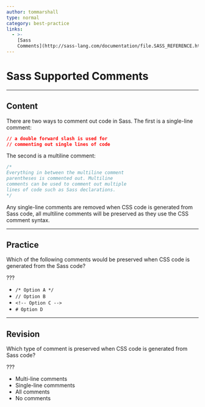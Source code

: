 ```yaml
---
author: tommarshall
type: normal
category: best-practice
links:
  - >-
    [Sass
    Comments](http://sass-lang.com/documentation/file.SASS_REFERENCE.html#comments){website}
---
```


# Sass Supported Comments


---

## Content

There are two ways to comment out code in Sass. The first is a single-line comment:

```css
// a double forward slash is used for
// commenting out single lines of code
```

The second is a multiline comment:

```css
/*
Everything in between the multiline comment
parentheses is commented out. Multiline
comments can be used to comment out multiple
lines of code such as Sass declarations.
*/
```

Any single-line comments are removed when CSS code is generated from Sass code, all multiline comments will be preserved as they use the CSS comment syntax.


---

## Practice

Which of the following comments would be preserved when CSS code is generated from the Sass code?

???

- `/* Option A */`
- `// Option B`
- `<!-- Option C -->`
- `# Option D`


---

## Revision

Which type of comment is preserved when CSS code is generated from Sass code?

???

- Multi-line comments
- Single-line commments
- All comments
- No comments
